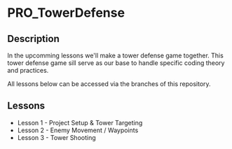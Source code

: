 # PRO_TowerDefense

## Description

In the upcomming lessons we'll make a tower defense game together.
This tower defense game sill serve as our base to handle specific coding theory and practices.

All lessons below can be accessed via the branches of this repository.

## Lessons

- Lesson 1 - Project Setup & Tower Targeting 
- Lesson 2 - Enemy Movement / Waypoints
- Lesson 3 - Tower Shooting
